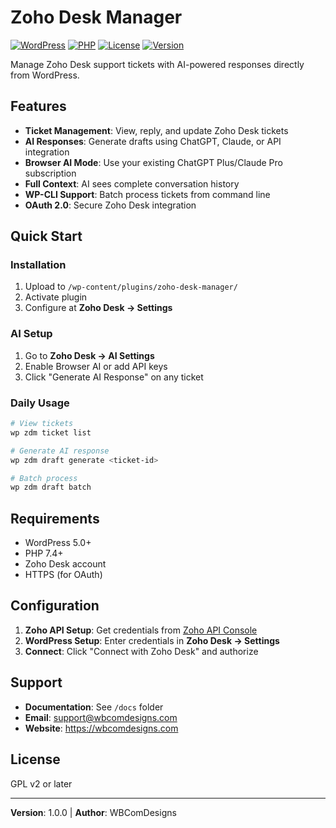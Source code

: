 # Zoho Desk Manager

[![WordPress](https://img.shields.io/badge/WordPress-5.0%2B-blue)](https://wordpress.org)
[![PHP](https://img.shields.io/badge/PHP-7.4%2B-purple)](https://php.net)
[![License](https://img.shields.io/badge/License-GPL%20v2-green)](https://www.gnu.org/licenses/gpl-2.0.html)
[![Version](https://img.shields.io/badge/Version-1.0.0-orange)](https://wbcomdesigns.com)

Manage Zoho Desk support tickets with AI-powered responses directly from WordPress.

## Features

- **Ticket Management**: View, reply, and update Zoho Desk tickets
- **AI Responses**: Generate drafts using ChatGPT, Claude, or API integration
- **Browser AI Mode**: Use your existing ChatGPT Plus/Claude Pro subscription
- **Full Context**: AI sees complete conversation history
- **WP-CLI Support**: Batch process tickets from command line
- **OAuth 2.0**: Secure Zoho Desk integration

## Quick Start

### Installation
1. Upload to `/wp-content/plugins/zoho-desk-manager/`
2. Activate plugin
3. Configure at **Zoho Desk → Settings**

### AI Setup
1. Go to **Zoho Desk → AI Settings**
2. Enable Browser AI or add API keys
3. Click "Generate AI Response" on any ticket

### Daily Usage
```bash
# View tickets
wp zdm ticket list

# Generate AI response
wp zdm draft generate <ticket-id>

# Batch process
wp zdm draft batch
```

## Requirements

- WordPress 5.0+
- PHP 7.4+
- Zoho Desk account
- HTTPS (for OAuth)

## Configuration

1. **Zoho API Setup**: Get credentials from [Zoho API Console](https://api-console.zoho.com/)
2. **WordPress Setup**: Enter credentials in **Zoho Desk → Settings**
3. **Connect**: Click "Connect with Zoho Desk" and authorize

## Support

- **Documentation**: See `/docs` folder
- **Email**: support@wbcomdesigns.com
- **Website**: https://wbcomdesigns.com

## License

GPL v2 or later

---

**Version**: 1.0.0 | **Author**: WBComDesigns